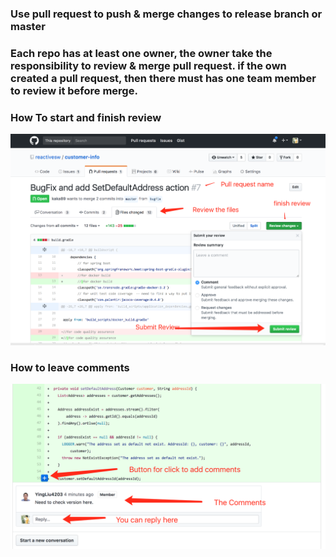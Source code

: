 ### Use pull request to push & merge changes to release branch or master

### Each repo has at least one owner, the owner take the responsibility to review & merge pull request. if the own created a pull request, then there must has one team member to review it before merge.

### How To start and finish review
![image](./resources/start_review.png)

### How to leave comments

![image](./resources/leave_comments.png)